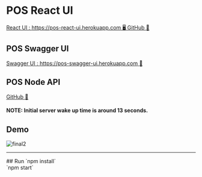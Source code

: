 # POS React UI

[React UI :  https://pos-react-ui.herokuapp.com :desktop_computer:  ](https://pos-react-ui.herokuapp.com/)
[GitHub :file_folder: ](https://github.com/AshanthaLahiru/pos-react-app)

## POS Swagger UI

[Swagger UI :  https://pos-swagger-ui.herokuapp.com :scroll: ](https://pos-swagger-ui.herokuapp.com/)


## POS Node API

[GitHub :file_folder: ](https://github.com/AshanthaLahiru/pos-api)


#### NOTE: Initial server wake up time is around 13 seconds.

## Demo
![final2](https://user-images.githubusercontent.com/22785263/54862652-eb856600-4d63-11e9-89c0-a8d2f45f2d03.gif)

<hr/>
## Run
`npm install`
<br/>
`npm start`
